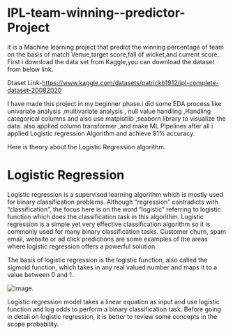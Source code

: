 # IPL-team-winning--predictor-Project
it is a Machine learning project that predict the winning percentage of team on the basis of match Venue,target score,fall of wicket,and current score.
First i download the data set from Kaggle,you can download the dataset from below link.

Dtaset Link-https://www.kaggle.com/datasets/patrickb1912/ipl-complete-dataset-20082020

I have made this project in my beginner phase.i did some EDA process like  univariate analysis ,multivariate analysis , null value handling ,Handling categorical columns
and also use matplotlib ,seaborn library to visualize the data.
also applied column transformer ,and make ML Pipelines after all i applied Logistic regression Algorithm and achieve 81% accuracy. 

Here is theory about the Logistic Regression algorithm.

# Logistic Regression
Logistic regression is a supervised learning algorithm which is mostly used for binary classification problems. Although “regression” contradicts with “classification”, the focus here is on the word “logistic” referring to logistic function which does the classification task in this algorithm. Logistic regression is a simple yet very effective classification algorithm so it is commonly used for many binary classification tasks. Customer churn, spam email, website or ad click predictions are some examples of the areas where logistic regression offers a powerful solution.

The basis of logistic regression is the logistic function, also called the sigmoid function, which takes in any real valued number and maps it to a value between 0 and 1.

![image](https://user-images.githubusercontent.com/78316524/190478020-ee805fc9-de2d-4c7c-8193-7ce28a1400f7.png).

Logistic regression model takes a linear equation as input and use logistic function and log odds to perform a binary classification task. Before going in detail on logistic regression, it is better to review some concepts in the scope probability.



